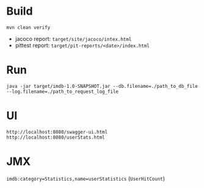 # Build

`mvn clean verify`

* jacoco report: `target/site/jacoco/intex.html`
* pittest report: `target/pit-reports/<date>/index.html`

# Run

`java -jar target/imdb-1.0-SNAPSHOT.jar --db.filename=./path_to_db_file --log.filename=./path_to_request_log_file`

# UI

`http://localhost:8080/swagger-ui.html`
`http://localhost:8080/userStats.html`

# JMX
`imdb:category=Statistics,name=userStatistics` (`UserHitCount`)

